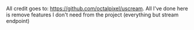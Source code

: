 All credit goes to: https://github.com/octalpixel/uscream. All I've done here is remove features I don't need from the project (everything but stream endpoint)
